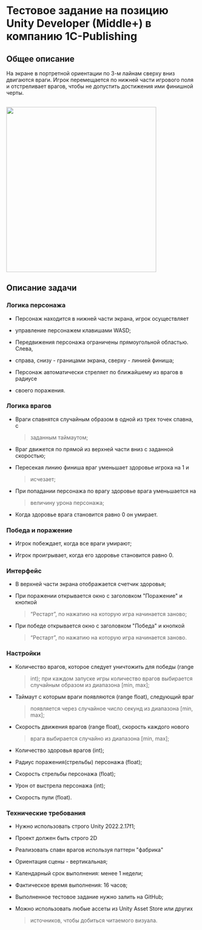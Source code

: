 # Тестовое задание на позицию Unity Developer (Middle+) в компанию 1C-Publishing

## Общее описание

На экране в портретной ориентации по 3-м лайнам сверху вниз двигаются
враги. Игрок перемещается по нижней части игрового поля и отстреливает
врагов, чтобы не допустить достижения ими финишной черты.

## <img src="media/image1.png" style="width:4.10962in;height:4.52604in" />

## Описание задачи

### Логика персонажа

-   Персонаж находится в нижней части экрана, игрок осуществляет
-   управление персонажем клавишами WASD;

-   Передвижения персонажа ограничены прямоугольной областью. Слева,
-   справа, снизу - границами экрана, сверху - линией финиша;

-   Персонаж автоматически стреляет по ближайшему из врагов в радиусе
-   своего поражения.

### Логика врагов

-   Враги спавнятся случайным образом в одной из трех точек спавна, с
    > заданным таймаутом;

-   Враг движется по прямой из верхней части вниз с заданной скоростью;

-   Пересекая линию финиша враг уменьшает здоровье игрока на 1 и
    > исчезает;

-   При попадании персонажа по врагу здоровье врага уменьшается на
    > величину урона персонажа;

-   Когда здоровье врага становится равно 0 он умирает.

### Победа и поражение

-   Игрок побеждает, когда все враги умирают;

-   Игрок проигрывает, когда его здоровье становится равно 0.

### Интерфейс

-   В верхней части экрана отображается счетчик здоровья;

-   При поражении открывается окно с заголовком "Поражение" и кнопкой
    > “Рестарт”, по нажатию на которую игра начинается заново;

-   При победе открывается окно с заголовком "Победа" и кнопкой
    > “Рестарт”, по нажатию на которую игра начинается заново.

### Настройки

-   Количество врагов, которое следует уничтожить для победы (range
    > int); при каждом запуске игры количество врагов выбирается
    > случайным образом из диапазона \[min, max\];

-   Таймаут с которым враги появляются (range float), следующий враг
    > появляется через случайное число секунд из диапазона \[min, max\];

-   Скорость движения врагов (range float), скорость каждого нового
    > врага выбирается случайно из диапазона \[min, max\];

-   Количество здоровья врагов (int);

-   Радиус поражения(стрельбы) персонажа (float);

-   Скорость стрельбы персонажа (float);

-   Урон от выстрела персонажа (int);

-   Скорость пули (float).

### Технические требования

-   Нужно использовать строго Unity 2022.2.17f1;

-   Проект должен быть строго 2D

-   Реализовать спавн врагов используя паттерн "фабрика"

-   Ориентация сцены - вертикальная;

-   Календарный срок выполнения: менее 1 недели;

-   Фактическое время выполнения: 16 часов;

-   Выполненное тестовое задание нужно залить на GitHub;

-   Можно использовать любые ассеты из Unity Asset Store или других
    > источников, чтобы добиться читаемого визуала.
